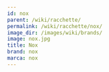 ```yaml
---
id: nox
parent: /wiki/racchette/
permalink: /wiki/racchette/nox/
image_dir: /images/wiki/brands/
image: nox.jpg
title: Nox
brand: nox
marca: nox
---
```

